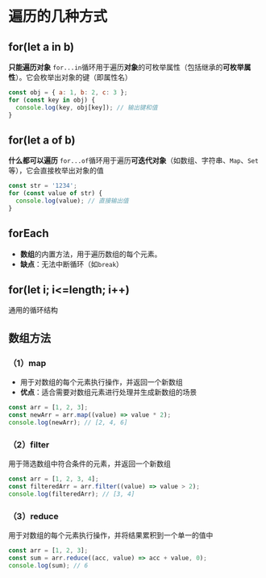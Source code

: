 # 遍历的几种方式
## for(let a in b)
**只能遍历对象**
`for...in`循环用于遍历**对象**的可枚举属性（包括继承的**可枚举属性**）。它会枚举出对象的键（即属性名）
```js
const obj = { a: 1, b: 2, c: 3 };
for (const key in obj) {
  console.log(key, obj[key]); // 输出键和值
}
```
## for(let a of b)
**什么都可以遍历**
`for...of`循环用于遍历**可迭代对象**（如数组、字符串、`Map`、`Set`等），它会直接枚举出对象的值
```js
const str = '1234';
for (const value of str) {
  console.log(value); // 直接输出值
}
```
## forEach
-   **数组**的内置方法，用于遍历数组的每个元素。    
-   **缺点**：无法中断循环（如`break`）

## for(let i; i<=length; i++)
通用的循环结构

## 数组方法
### （1）map
-   用于对数组的每个元素执行操作，并返回一个新数组
-   **优点**：适合需要对数组元素进行处理并生成新数组的场景
```js
const arr = [1, 2, 3];
const newArr = arr.map((value) => value * 2);
console.log(newArr); // [2, 4, 6]
```
### （2）filter
用于筛选数组中符合条件的元素，并返回一个新数组
```js
const arr = [1, 2, 3, 4];
const filteredArr = arr.filter((value) => value > 2);
console.log(filteredArr); // [3, 4]
```
### （3）reduce
用于对数组的每个元素执行操作，并将结果累积到一个单一的值中
```js
const arr = [1, 2, 3];
const sum = arr.reduce((acc, value) => acc + value, 0);
console.log(sum); // 6
```
<!--stackedit_data:
eyJoaXN0b3J5IjpbLTYzNjM1NzQ0MiwxMTY1NTUwMTQyLC0yMD
IzMDE3Myw1NzcwNDA0MzddfQ==
-->